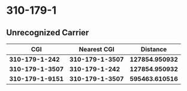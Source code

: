 # 310-179-1
## Unrecognized Carrier


| CGI | Nearest CGI | Distance |
|-----|-------------|----------|
| **310-179-1-242** | **310-179-1-3507** | **127854.950932** |
| **310-179-1-3507** | **310-179-1-242** | **127854.950932** |
| **310-179-1-9151** | **310-179-1-3507** | **595463.610516** |
